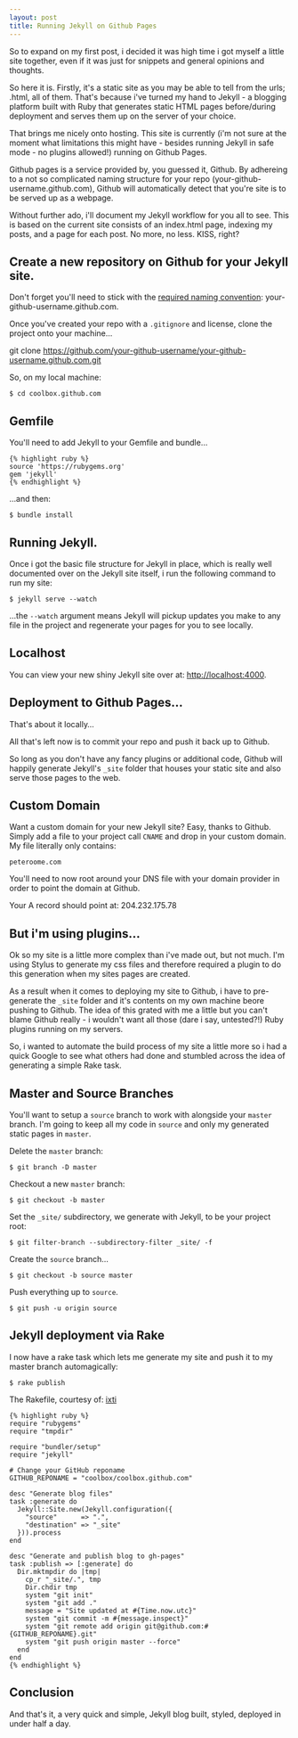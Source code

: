 ```yaml
---
layout: post
title: Running Jekyll on Github Pages
---
```


So to expand on my first post, i decided it was high time i got myself a little site together, even if it was just for snippets and general opinions and thoughts.

So here it is. Firstly, it's a static site as you may be able to tell from the urls; .html, all of them. That's because i've turned my hand to Jekyll - a blogging platform built with Ruby that generates static HTML pages before/during deployment and serves them up on the server of your choice.

That brings me nicely onto hosting. This site is currently (i'm not sure at the moment what limitations this might have - besides running Jekyll in safe mode - no plugins allowed!) running on Github Pages.

Github pages is a service provided by, you guessed it, Github. By adhereing to a not so complicated naming structure for your repo (your-github-username.github.com), Github will automatically detect that you're site is to be served up as a webpage.

Without further ado, i'll document my Jekyll workflow for you all to see. This is based on the current site consists of an index.html page, indexing my posts, and a page for each post. No more, no less. KISS, right?

## Create a new repository on Github for your Jekyll site.

Don't forget you'll need to stick with the [required naming convention](https://help.github.com/articles/user-organization-and-project-pages#user--organization-pages "Github Pages repo naming"): your-github-username.github.com.

Once you've created your repo with a `.gitignore` and license, clone the project onto your machine…

git clone https://github.com/your-github-username/your-github-username.github.com.git

So, on my local machine:

    $ cd coolbox.github.com

## Gemfile

You'll need to add Jekyll to your Gemfile and bundle…
    
    {% highlight ruby %}
    source 'https://rubygems.org'
    gem 'jekyll'
    {% endhighlight %}

…and then:

    $ bundle install

## Running Jekyll.
Once i got the basic file structure for Jekyll in place, which is really well documented over on the Jekyll site itself, i run the following command to run my site:

    $ jekyll serve --watch

…the `--watch` argument means Jekyll will pickup updates you make to any file in the project and regenerate your pages for you to see locally.

## Localhost

You can view your new shiny Jekyll site over at: [http://localhost:4000](http://localhost:4000 "Your Jekyll site").

## Deployment to Github Pages…

That's about it locally…

All that's left now is to commit your repo and push it back up to Github.

So long as you don't have any fancy plugins or additional code, Github will happily generate Jekyll's `_site` folder that houses your static site and also serve those pages to the web.

## Custom Domain

Want a custom domain for your new Jekyll site? Easy, thanks to Github. Simply add a file to your project call `CNAME` and drop in your custom domain. My file literally only contains:

    peteroome.com

You'll need to now root around your DNS file with your domain provider in order to point the domain at Github.

Your A record should point at: 204.232.175.78

## But i'm using plugins…

Ok so my site is a little more complex than i've made out, but not much. I'm using Stylus to generate my css files and therefore required a plugin to do this generation when my sites pages are created.

As a result when it comes to deploying my site to Github, i have to pre-generate the `_site` folder and it's contents on my own machine beore pushing to Github. The idea of this grated with me a little but you can't blame Github really - i wouldn't want all those (dare i say, untested?!) Ruby plugins running on my servers. 

So, i wanted to automate the build process of my site a little more so i had a quick Google to see what others had done and stumbled across the idea of generating a simple Rake task.

## Master and Source Branches

You'll want to setup a `source` branch to work with alongside your `master` branch. I'm going to keep all my code in `source` and only my generated static pages in `master`.

Delete the `master` branch:

    $ git branch -D master

Checkout a new `master` branch:

    $ git checkout -b master

Set the `_site/` subdirectory, we generate with Jekyll, to be your project root:

    $ git filter-branch --subdirectory-filter _site/ -f

Create the `source` branch…

    $ git checkout -b source master

Push everything up to `source`.

    $ git push -u origin source


## Jekyll deployment via Rake

I now have a rake task which lets me generate my site and push it to my master branch automagically:

    $ rake publish

The Rakefile, courtesy of: [ixti](http://ixti.net/software/2013/01/28/using-jekyll-plugins-on-github-pages.html "Automate publishing")
    
    {% highlight ruby %}
    require "rubygems"
    require "tmpdir"

    require "bundler/setup"
    require "jekyll"

    # Change your GitHub reponame
    GITHUB_REPONAME = "coolbox/coolbox.github.com"

    desc "Generate blog files"
    task :generate do
      Jekyll::Site.new(Jekyll.configuration({
        "source"      => ".",
        "destination" => "_site"
      })).process
    end

    desc "Generate and publish blog to gh-pages"
    task :publish => [:generate] do
      Dir.mktmpdir do |tmp|
        cp_r "_site/.", tmp
        Dir.chdir tmp
        system "git init"
        system "git add ."
        message = "Site updated at #{Time.now.utc}"
        system "git commit -m #{message.inspect}"
        system "git remote add origin git@github.com:#{GITHUB_REPONAME}.git"
        system "git push origin master --force"
      end
    end
    {% endhighlight %}

## Conclusion

And that's it, a very quick and simple, Jekyll blog built, styled, deployed in under half a day.